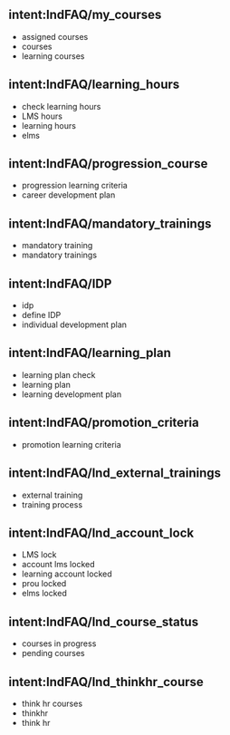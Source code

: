## intent:lndFAQ/my_courses
- assigned courses
- courses
- learning courses

## intent:lndFAQ/learning_hours
- check learning hours
- LMS hours
- learning hours
- elms

## intent:lndFAQ/progression_course
- progression learning criteria
- career development plan

## intent:lndFAQ/mandatory_trainings
- mandatory training
- mandatory trainings

## intent:lndFAQ/IDP
- idp
- define IDP
- individual development plan

## intent:lndFAQ/learning_plan
- learning plan check
- learning plan
- learning development plan

## intent:lndFAQ/promotion_criteria
- promotion learning criteria

## intent:lndFAQ/lnd_external_trainings
- external training
- training process

## intent:lndFAQ/lnd_account_lock
- LMS lock
- account lms locked
- learning account locked
- prou locked
- elms locked

## intent:lndFAQ/lnd_course_status
- courses in progress
- pending courses

## intent:lndFAQ/lnd_thinkhr_course
- think hr courses
- thinkhr
- think hr